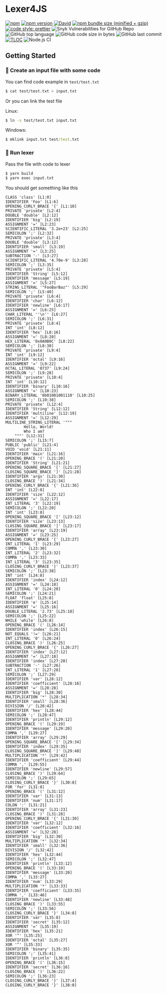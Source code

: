 # Lexer4JS

[![npm](https://img.shields.io/npm/dt/lexer4js.svg)](https://www.npmjs.com/package/lexer4js)
[![npm version](https://badge.fury.io/js/lexer4js.svg)](https://badge.fury.io/js/lexer4js)
[![David](https://img.shields.io/david/DavidArutiunian/lexer4js.svg)](https://github.com/DavidArutiunian/lexer4js)
[![npm bundle size (minified + gzip)](https://img.shields.io/bundlephobia/minzip/lexer4js.svg)](https://www.npmjs.com/package/lexer4js)
[![code style: prettier](https://img.shields.io/badge/code_style-prettier-ff69b4.svg?style=flat)](https://github.com/prettier/prettier)
![Snyk Vulnerabilities for GitHub Repo](https://img.shields.io/snyk/vulnerabilities/github/DavidArutiunian/lexer4js.svg)
![GitHub top language](https://img.shields.io/github/languages/top/DavidArutiunian/lexer4js.svg)
![GitHub code size in bytes](https://img.shields.io/github/languages/code-size/DavidArutiunian/lexer4js.svg)
![GitHub last commit](https://img.shields.io/github/last-commit/DavidArutiunian/lexer4js.svg)
[![TLOC](https://tokei.rs/b1/github/DavidArutiunian/lexer4js)](https://github.com/DavidArutiunian/lexer4js)
![Node.js CI](https://github.com/DavidArutiunian/lexer4js/workflows/Node.js%20CI/badge.svg)

## Getting Started

### 📃 Create an input file with some code

You can find code example in `test/test.txt`

```bash
$ cat test/test.txt > input.txt
```

Or you can link the test file

Linux:

```bash
$ ln -s test/test.txt input.txt
```

Windows:

```cmd
$ mklink input.txt test/test.txt
```

### 🚀 Run lexer

Pass the file with code to lexer

```bash
$ yarn build
$ yarn exec input.txt
```

You should get something like this

```
CLASS 'class' [L1:0]
IDENTIFIER 'Foo' [L1:6]
OPENING_CURLY_BRACE '{' [L1:10]
PRIVATE 'private' [L2:4]
DOUBLE 'double' [L2:12]
IDENTIFIER 'big' [L2:19]
ASSIGNMENT '=' [L2:23]
SCIENTIFIC_LITERAL '3.2e+23' [L2:25]
SEMICOLON ';' [L2:32]
PRIVATE 'private' [L3:4]
DOUBLE 'double' [L3:12]
IDENTIFIER 'small' [L3:19]
ASSIGNMENT '=' [L3:25]
SUBTRACTION '-' [L3:27]
SCIENTIFIC_LITERAL '4.70e-9' [L3:28]
SEMICOLON ';' [L3:35]
PRIVATE 'private' [L5:4]
IDENTIFIER 'String' [L5:12]
IDENTIFIER 'message' [L5:19]
ASSIGNMENT '=' [L5:27]
STRING_LITERAL '"FooBarBaz"' [L5:29]
SEMICOLON ';' [L5:40]
PRIVATE 'private' [L6:4]
IDENTIFIER 'char' [L6:12]
IDENTIFIER 'newline' [L6:17]
ASSIGNMENT '=' [L6:25]
CHAR_LITERAL ''\n'' [L6:27]
SEMICOLON ';' [L6:31]
PRIVATE 'private' [L8:4]
INT 'int' [L8:12]
IDENTIFIER 'hex' [L8:16]
ASSIGNMENT '=' [L8:20]
HEX_LITERAL '0x0A0B0C' [L8:22]
SEMICOLON ';' [L8:30]
PRIVATE 'private' [L9:4]
INT 'int' [L9:12]
IDENTIFIER 'octal' [L9:16]
ASSIGNMENT '=' [L9:22]
OCTAL_LITERAL '0737' [L9:24]
SEMICOLON ';' [L9:28]
PRIVATE 'private' [L10:4]
INT 'int' [L10:12]
IDENTIFIER 'binary' [L10:16]
ASSIGNMENT '=' [L10:23]
BINARY_LITERAL '0b01001001110' [L10:25]
SEMICOLON ';' [L10:38]
PRIVATE 'private' [L12:4]
IDENTIFIER 'String' [L12:12]
IDENTIFIER 'multiline' [L12:19]
ASSIGNMENT '=' [L12:29]
MULTILINE_STRING_LITERAL '"""
        Hello, World!
        Who I am?
    """' [L12:31]
SEMICOLON ';' [L15:7]
PUBLIC 'public' [L21:4]
VOID 'void' [L21:11]
IDENTIFIER 'main' [L21:16]
OPENING_BRACE '(' [L21:20]
IDENTIFIER 'String' [L21:21]
OPENING_SQUARE_BRACE '[' [L21:27]
CLOSING_SQUARE_BRACE ']' [L21:28]
IDENTIFIER 'args' [L21:30]
CLOSING_BRACE ')' [L21:34]
OPENING_CURLY_BRACE '{' [L21:36]
INT 'int' [L22:8]
IDENTIFIER 'size' [L22:12]
ASSIGNMENT '=' [L22:17]
INT_LITERAL '3' [L22:19]
SEMICOLON ';' [L22:20]
INT 'int' [L23:8]
OPENING_SQUARE_BRACE '[' [L23:12]
IDENTIFIER 'size' [L23:13]
CLOSING_SQUARE_BRACE ']' [L23:17]
IDENTIFIER 'array' [L23:19]
ASSIGNMENT '=' [L23:25]
OPENING_CURLY_BRACE '{' [L23:27]
INT_LITERAL '1' [L23:29]
COMMA ',' [L23:30]
INT_LITERAL '2' [L23:32]
COMMA ',' [L23:33]
INT_LITERAL '3' [L23:35]
CLOSING_CURLY_BRACE '}' [L23:37]
SEMICOLON ';' [L23:38]
INT 'int' [L24:8]
IDENTIFIER 'index' [L24:12]
ASSIGNMENT '=' [L24:18]
INT_LITERAL '0' [L24:20]
SEMICOLON ';' [L24:21]
FLOAT 'float' [L25:8]
IDENTIFIER 'e' [L25:14]
ASSIGNMENT '=' [L25:16]
DOUBLE_LITERAL '2.73' [L25:18]
SEMICOLON ';' [L25:22]
WHILE 'while' [L26:8]
OPENING_BRACE '(' [L26:14]
IDENTIFIER 'index' [L26:15]
NOT_EQUALS '!=' [L26:21]
INT_LITERAL '0' [L26:24]
CLOSING_BRACE ')' [L26:25]
OPENING_CURLY_BRACE '{' [L26:27]
IDENTIFIER 'index' [L27:12]
ASSIGNMENT '=' [L27:18]
IDENTIFIER 'index' [L27:20]
SUBTRACTION '-' [L27:26]
INT_LITERAL '1' [L27:28]
SEMICOLON ';' [L27:29]
IDENTIFIER 'var' [L28:12]
IDENTIFIER 'coefficient' [L28:16]
ASSIGNMENT '=' [L28:28]
IDENTIFIER 'big' [L28:30]
MULTIPLICATION '*' [L28:34]
IDENTIFIER 'small' [L28:36]
DIVISION '/' [L28:42]
IDENTIFIER 'hex' [L28:44]
SEMICOLON ';' [L28:47]
IDENTIFIER 'println' [L29:12]
OPENING_BRACE '(' [L29:19]
IDENTIFIER 'message' [L29:20]
COMMA ',' [L29:27]
IDENTIFIER 'array' [L29:29]
OPENING_SQUARE_BRACE '[' [L29:34]
IDENTIFIER 'index' [L29:35]
CLOSING_SQUARE_BRACE ']' [L29:40]
MULTIPLICATION '*' [L29:42]
IDENTIFIER 'coefficient' [L29:44]
COMMA ',' [L29:55]
IDENTIFIER 'newline' [L29:57]
CLOSING_BRACE ')' [L29:64]
SEMICOLON ';' [L29:65]
CLOSING_CURLY_BRACE '}' [L30:8]
FOR 'for' [L31:8]
OPENING_BRACE '(' [L31:12]
IDENTIFIER 'var' [L31:13]
IDENTIFIER 'num' [L31:17]
COLON ':' [L31:21]
IDENTIFIER 'array' [L31:23]
CLOSING_BRACE ')' [L31:28]
OPENING_CURLY_BRACE '{' [L31:30]
IDENTIFIER 'var' [L32:12]
IDENTIFIER 'coefficient' [L32:16]
ASSIGNMENT '=' [L32:28]
IDENTIFIER 'big' [L32:30]
MULTIPLICATION '*' [L32:34]
IDENTIFIER 'small' [L32:36]
DIVISION '/' [L32:42]
IDENTIFIER 'hex' [L32:44]
SEMICOLON ';' [L32:47]
IDENTIFIER 'println' [L33:12]
OPENING_BRACE '(' [L33:19]
IDENTIFIER 'message' [L33:20]
COMMA ',' [L33:27]
IDENTIFIER 'num' [L33:29]
MULTIPLICATION '*' [L33:33]
IDENTIFIER 'coefficient' [L33:35]
COMMA ',' [L33:46]
IDENTIFIER 'newline' [L33:48]
CLOSING_BRACE ')' [L33:55]
SEMICOLON ';' [L33:56]
CLOSING_CURLY_BRACE '}' [L34:8]
IDENTIFIER 'var' [L35:8]
IDENTIFIER 'secret' [L35:12]
ASSIGNMENT '=' [L35:19]
IDENTIFIER 'hex' [L35:21]
XOR '^' [L35:25]
IDENTIFIER 'octal' [L35:27]
XOR '^' [L35:33]
IDENTIFIER 'binary' [L35:35]
SEMICOLON ';' [L35:41]
IDENTIFIER 'println' [L36:8]
OPENING_BRACE '(' [L36:15]
IDENTIFIER 'secret' [L36:16]
CLOSING_BRACE ')' [L36:22]
SEMICOLON ';' [L36:23]
CLOSING_CURLY_BRACE '}' [L37:4]
CLOSING_CURLY_BRACE '}' [L38:0]
```
